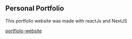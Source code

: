 ## Personal Portfolio


This portfolio website was made with reactJs and NextJS

[portfiolo-website](https://divine-engineer.netlify.app/)
